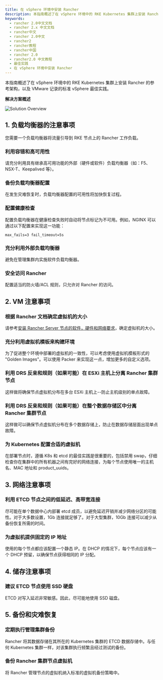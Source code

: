 ```yaml
---
title: 在 vSphere 环境中安装 Rancher
description: 本指南概述了在 vSphere 环境中的 RKE Kubernetes 集群上安装 Rancher 的参考架构，以及 VMware 记录的标准 vSphere 最佳实践。
keywords:
  - rancher 2.0中文文档
  - rancher 2.x 中文文档
  - rancher中文
  - rancher 2.0中文
  - rancher2
  - rancher教程
  - rancher中国
  - rancher 2.0
  - rancher2.0 中文教程
  - 最佳实践
  - 在 vSphere 环境中安装 Rancher
---
```


本指南概述了在 vSphere 环境中的 RKE Kubernetes 集群上安装 Rancher 的参考架构，以及 VMware 记录的标准 vSphere 最佳实践。

**解决方案概述**

![Solution Overview](/img/rancher/rancher-on-prem-vsphere.svg)

## 1. 负载均衡器的注意事项

您需要一个负载均衡器将流量引导到 RKE 节点上的 Rancher 工作负载。

### 利用容错和高可用性

请充分利用具有继承高可用功能的外部（硬件或软件）负载均衡器（如：F5、NSX-T、Keepalived 等）。

### 备份负载均衡器配置

在发生灾难恢复时，负载均衡器配置的可用性将加快恢复过程。

### 配置健康检查

配置负载均衡器在健康检查失败时自动将节点标记为不可用。例如，NGINX 可以通过以下配置来实现这一功能：

`max_fails=3 fail_timeout=5s`

### 充分利用外部负载均衡器

避免在管理集群内实施软件负载均衡器。

### 安全访问 Rancher

配置适当的防火墙/ACL 规则，只允许对 Rancher 的访问。

## 2. VM 注意事项

### 根据 Rancher 文档确定虚拟机的大小

请参考[安装 Rancher Server 节点的软件，硬件和网络要求](/docs/rancher2/installation/requirements/_index)，确定虚拟机的大小。

### 充分利用虚拟机模板来构建环境

为了促进整个环境中部署的虚拟机的一致性，可以考虑使用虚拟机模板形式的 "Golden Images"。可以使用 Packer 来实现这一点，增加更多的自定义选项。

### 利用 DRS 反亲和规则（如果可能）在 ESXi 主机上分离 Rancher 集群节点

这样做将确保节点虚拟机分布在多台 ESXi 主机上--防止主机级别的单点故障。

### 利用 DRS 反亲和规则（如果可能）在整个数据存储区中分离 Rancher 集群节点

这样做可以确保节点虚拟机分布在多个数据存储上，防止在数据存储层面出现单点故障。

### 为 Kubernetes 配置合适的虚拟机

在部署节点时，遵循 K8s 和 etcd 的最佳实践是很重要的，包括禁用 swap，仔细检查你在集群中的所有机器之间有完好的网络连接，为每个节点使用唯一的主机名、MAC 地址和 product_uuids。

## 3. 网络注意事项

### 利用 ETCD 节点之间的低延迟、高带宽连接

尽可能在单个数据中心内部署 etcd 成员，以避免延迟开销并减少网络分区的可能性。对于大多数设置，1Gb 连接就足够了。对于大型集群，10Gb 连接可以减少从备份恢复所需的时间。

### 为虚拟机提供固定的 IP 地址

使用的每个节点都应该配置一个静态 IP。在 DHCP 的情况下，每个节点应该有一个 DHCP 预留，以确保节点获得相同的 IP 分配。

## 4. 储存注意事项

### 建议 ETCD 节点使用 SSD 硬盘

ETCD 对写入延迟非常敏感。因此，尽可能地使用 SSD 磁盘。

## 5. 备份和灾难恢复

### 定期执行管理集群备份

Rancher 将其数据存储在其所在的 Kubernetes 集群的 ETCD 数据存储中。与任何 Kubernetes 集群一样，对该集群执行频繁且经过测试的备份。

### 备份 Rancher 集群节点虚拟机

将 Rancher 管理节点的虚拟机纳入标准的虚拟机备份策略中。
